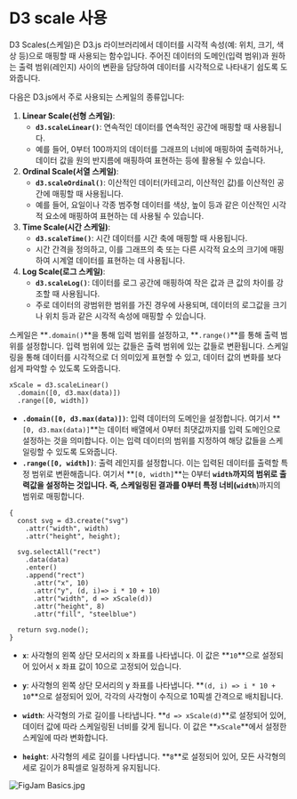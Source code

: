 # D3 scale 사용

D3 Scales(스케일)은 D3.js 라이브러리에서 데이터를 시각적 속성(예: 위치, 크기, 색상 등)으로 매핑할 때 사용되는 함수입니다. 주어진 데이터의 도메인(입력 범위)과 원하는 출력 범위(레인지) 사이의 변환을 담당하여 데이터를 시각적으로 나타내기 쉽도록 도와줍니다.

다음은 D3.js에서 주로 사용되는 스케일의 종류입니다:

1. **Linear Scale(선형 스케일)**:
    - **`d3.scaleLinear()`**: 연속적인 데이터를 연속적인 공간에 매핑할 때 사용됩니다.
    - 예를 들어, 0부터 100까지의 데이터를 그래프의 너비에 매핑하여 출력하거나, 데이터 값을 원의 반지름에 매핑하여 표현하는 등에 활용될 수 있습니다.
2. **Ordinal Scale(서열 스케일)**:
    - **`d3.scaleOrdinal()`**: 이산적인 데이터(카테고리, 이산적인 값)를 이산적인 공간에 매핑할 때 사용됩니다.
    - 예를 들어, 요일이나 각종 범주형 데이터를 색상, 높이 등과 같은 이산적인 시각적 요소에 매핑하여 표현하는 데 사용될 수 있습니다.
3. **Time Scale(시간 스케일)**:
    - **`d3.scaleTime()`**: 시간 데이터를 시간 축에 매핑할 때 사용됩니다.
    - 시간 간격을 정의하고, 이를 그래프의 축 또는 다른 시각적 요소의 크기에 매핑하여 시계열 데이터를 표현하는 데 사용됩니다.
4. **Log Scale(로그 스케일)**:
    - **`d3.scaleLog()`**: 데이터를 로그 공간에 매핑하여 작은 값과 큰 값의 차이를 강조할 때 사용됩니다.
    - 주로 데이터의 광범위한 범위를 가진 경우에 사용되며, 데이터의 로그값을 크기나 위치 등과 같은 시각적 속성에 매핑할 수 있습니다.
    

스케일은 **`.domain()`**을 통해 입력 범위를 설정하고, **`.range()`**를 통해 출력 범위를 설정합니다. 입력 범위에 있는 값들은 출력 범위에 있는 값들로 변환됩니다. 스케일링을 통해 데이터를 시각적으로 더 의미있게 표현할 수 있고, 데이터 값의 변화를 보다 쉽게 파악할 수 있도록 도와줍니다.

```tsx
xScale = d3.scaleLinear()
  .domain([0, d3.max(data)])
  .range([0, width])
```

- **`.domain([0, d3.max(data)])`**: 입력 데이터의 도메인을 설정합니다. 여기서 **`[0, d3.max(data)]`**는 데이터 배열에서 0부터 최댓값까지를 입력 도메인으로 설정하는 것을 의미합니다. 이는 입력 데이터의 범위를 지정하여 해당 값들을 스케일링할 수 있도록 도와줍니다.
- **`.range([0, width])`**: 출력 레인지를 설정합니다. 이는 입력된 데이터를 출력할 특정 범위로 변환해줍니다. 여기서 **`[0, width]`**는 0부터 **`width`**까지의 범위로 출력값을 설정하는 것입니다. 즉, 스케일링된 결과를 0부터 특정 너비(**`width`**)까지의 범위로 매핑합니다.

```tsx
{
  const svg = d3.create("svg")
    .attr("width", width)
    .attr("height", height);

  svg.selectAll("rect")
    .data(data)
    .enter()
    .append("rect")
      .attr("x", 10)
      .attr("y", (d, i)=> i * 10 + 10)
      .attr("width", d => xScale(d))
      .attr("height", 8)
      .attr("fill", "steelblue")

  return svg.node();
}
```

- **`x`**: 사각형의 왼쪽 상단 모서리의 x 좌표를 나타냅니다. 이 값은 **`10`**으로 설정되어 있어서 x 좌표 값이 10으로 고정되어 있습니다.
- **`y`**: 사각형의 왼쪽 상단 모서리의 y 좌표를 나타냅니다. **`(d, i) => i * 10 + 10`**으로 설정되어 있어, 각각의 사각형이 수직으로 10픽셀 간격으로 배치됩니다.

- **`width`**: 사각형의 가로 길이를 나타냅니다. **`d => xScale(d)`**로 설정되어 있어, 데이터 값에 따라 스케일링된 너비를 갖게 됩니다. 이 값은 **`xScale`**에서 설정한 스케일에 따라 변화합니다.
- **`height`**: 사각형의 세로 길이를 나타냅니다. **`8`**로 설정되어 있어, 모든 사각형의 세로 길이가 8픽셀로 일정하게 유지됩니다.

![FigJam Basics.jpg](D3%20scale%20%E1%84%89%E1%85%A1%E1%84%8B%E1%85%AD%E1%86%BC%20ccbe77f720b64dc1a462556f670436fa/FigJam_Basics.jpg)